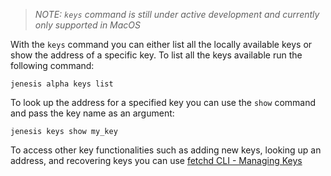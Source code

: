 > *NOTE: ```keys``` command is still under active development and currently only supported in MacOS*

With the ```keys``` command you can either list all the locally available keys or show the address of a specific key. To list all the keys available run the following command:
```
jenesis alpha keys list
```

To look up the address for a specified key you can use the ```show``` command and pass the key name as an argument:
```
jenesis keys show my_key
```
To access other key functionalities such as adding new keys, looking up an address, and recovering keys you can use [fetchd CLI - Managing Keys](https://docs.fetch.ai/ledger_v2/cli-keys/)
